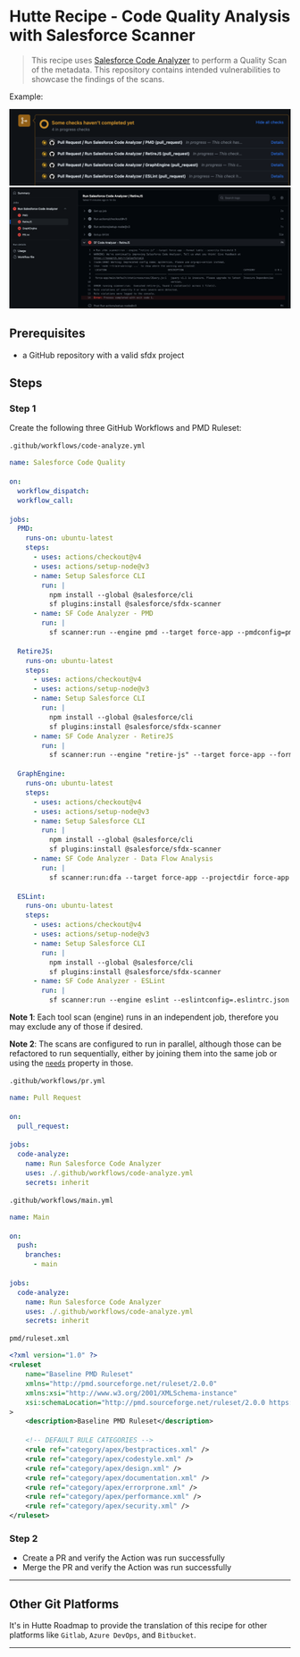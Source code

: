 # Hutte Recipe - Code Quality Analysis with Salesforce Scanner

> This recipe uses [Salesforce Code Analyzer](https://forcedotcom.github.io/sfdx-scanner/) to perform a Quality Scan of the metadata. This repository contains intended vulnerabilities to showcase the findings of the scans.

Example:

![](./documentation/prScan.png)
![](./documentation/retireJsFinding.png)


## Prerequisites

- a GitHub repository with a valid sfdx project

## Steps

### Step 1

Create the following three GitHub Workflows and PMD Ruleset:

`.github/workflows/code-analyze.yml`

```yaml
name: Salesforce Code Quality

on:
  workflow_dispatch:
  workflow_call:

jobs:
  PMD:
    runs-on: ubuntu-latest
    steps:
      - uses: actions/checkout@v4
      - uses: actions/setup-node@v3
      - name: Setup Salesforce CLI
        run: |
          npm install --global @salesforce/cli
          sf plugins:install @salesforce/sfdx-scanner
      - name: SF Code Analyzer - PMD
        run: |
          sf scanner:run --engine pmd --target force-app --pmdconfig=pmd/ruleset.xml --format table --severity-threshold 3

  RetireJS:
    runs-on: ubuntu-latest
    steps:
      - uses: actions/checkout@v4
      - uses: actions/setup-node@v3
      - name: Setup Salesforce CLI
        run: |
          npm install --global @salesforce/cli
          sf plugins:install @salesforce/sfdx-scanner 
      - name: SF Code Analyzer - RetireJS
        run: |
          sf scanner:run --engine "retire-js" --target force-app --format table --severity-threshold 3 

  GraphEngine:
    runs-on: ubuntu-latest
    steps:
      - uses: actions/checkout@v4
      - uses: actions/setup-node@v3
      - name: Setup Salesforce CLI
        run: |
          npm install --global @salesforce/cli
          sf plugins:install @salesforce/sfdx-scanner 
      - name: SF Code Analyzer - Data Flow Analysis
        run: |
          sf scanner:run:dfa --target force-app --projectdir force-app --format table --severity-threshold 3

  ESLint:
    runs-on: ubuntu-latest
    steps:
      - uses: actions/checkout@v4
      - uses: actions/setup-node@v3
      - name: Setup Salesforce CLI
        run: |
          npm install --global @salesforce/cli
          sf plugins:install @salesforce/sfdx-scanner
      - name: SF Code Analyzer - ESLint
        run: |
          sf scanner:run --engine eslint --eslintconfig=.eslintrc.json --target "force-app/**/*.js" --format table --severity-threshold 3
```
**Note 1**: Each tool scan (engine) runs in an independent job, therefore you may exclude any of those if desired.

**Note 2**: The scans are configured to run in parallel, although those can be refactored to run sequentially, either by joining them into the same job or using the [`needs`](https://docs.github.com/en/actions/using-jobs/using-jobs-in-a-workflow#defining-prerequisite-jobs) property in those.


`.github/workflows/pr.yml`

```yaml
name: Pull Request

on:
  pull_request:

jobs:
  code-analyze:
    name: Run Salesforce Code Analyzer
    uses: ./.github/workflows/code-analyze.yml
    secrets: inherit
```

`.github/workflows/main.yml`

```yaml
name: Main

on:
  push:
    branches:
      - main

jobs:
  code-analyze:
    name: Run Salesforce Code Analyzer
    uses: ./.github/workflows/code-analyze.yml
    secrets: inherit
```

`pmd/ruleset.xml`

```xml
<?xml version="1.0" ?>
<ruleset
    name="Baseline PMD Ruleset"
    xmlns="http://pmd.sourceforge.net/ruleset/2.0.0"
    xmlns:xsi="http://www.w3.org/2001/XMLSchema-instance"
    xsi:schemaLocation="http://pmd.sourceforge.net/ruleset/2.0.0 https://pmd.sourceforge.io/ruleset_2_0_0.xsd"
>
    <description>Baseline PMD Ruleset</description>

    <!-- DEFAULT RULE CATEGORIES -->
    <rule ref="category/apex/bestpractices.xml" />
    <rule ref="category/apex/codestyle.xml" />
    <rule ref="category/apex/design.xml" />
    <rule ref="category/apex/documentation.xml" />
    <rule ref="category/apex/errorprone.xml" />
    <rule ref="category/apex/performance.xml" />
    <rule ref="category/apex/security.xml" />
</ruleset>
```

### Step 2

- Create a PR and verify the Action was run successfully
- Merge the PR and verify the Action was run successfully

****
## Other Git Platforms

It's in Hutte Roadmap to provide the translation of this recipe for other platforms like `Gitlab`, `Azure DevOps`, and `Bitbucket`.

****
